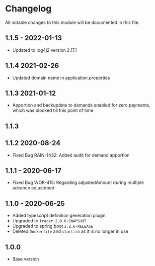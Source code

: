 

# Changelog
All notable changes to this module will be documented in this file.
## 1.1.5 - 2022-01-13
- Updated to log4j2 version 2.17.1

## 1.1.4 2021-02-26

- Updated domain name in application.properties

## 1.1.3 2021-01-12

- Apportion and backupdate to demands enabled for zero payments, which was blocked till this point of time

## 1.1.3 

## 1.1.2 2020-08-24
- Fixed Bug RAIN-1432: Added audit for demand apportion

## 1.1.1 - 2020-06-17

- Fixed Bug WOR-415: Regarding adjustedAmount during multiple advance adjustment

## 1.1.0 - 2020-06-25
- Added typescript definition generation plugin
- Upgraded to `tracer:2.0.0-SNAPSHOT`
- Upgraded to spring boot `2.2.6-RELEASE`
- Deleted `Dockerfile` and `start.sh` as it is no longer in use

## 1.0.0

- Base version
